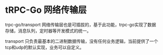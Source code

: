 # tRPC-Go 网络传输层

trpc-go/transport 网络传输层也是可插拔的，基于此功能，trpc-go实现了数据存储，消息队列，定时器等开发模式的统一。

transport 只负责最基本的二进制数据传输，没有任何业务逻辑，当前提供了一个tcp和udp的默认实现，业务可以自定义。
